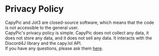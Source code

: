 # Privacy Policy
CapyPic and Jot3 are closed-source software, which means that the code is not accessible to the general user.  
CapyPic's privacy policy is simple. CapyPic does not collect any data, it does not store any data, and it does not sell any data. It interacts with the Discord4J library and the capy.lol API.  
If you have any questions, please ask them [here](https://discord.gg/qaQ2xH52aq).